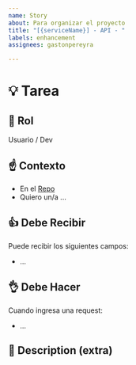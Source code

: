 ```yaml
---
name: Story
about: Para organizar el proyecto
title: "[{serviceName}] - API - "
labels: enhancement
assignees: gastonpereyra

---
```


# :bulb: Tarea
## :busts_in_silhouette: Rol
Usuario / Dev

##  :point_up: Contexto
* En el [Repo]()
* Quiero un/a ...

## :+1: Debe Recibir
Puede recibir los siguientes campos:

* ...


## :ok_hand: Debe Hacer
Cuando ingresa una request:

* ...

## :blue_book: Description (extra)
